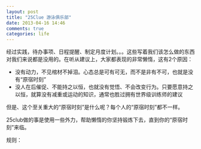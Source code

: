 ```yaml
---
layout: post
title: "25Clue 游泳俱乐部"
date: 2013-04-16 14:46
comments: true
categories: life
---
```


经过实践，待办事项、日程提醒、制定月度计划。。。这些写着我们该怎么做的东西对我们来说都是没用的。在听从建议上，大家都表现的非常懒惰，这有2个原因：

* 没有动力，不见棺材不掉泪。心态总是可有可无，而不是非有不可，也就是没有“原宿时刻”
* 没人在后催促、不能持之以恒，也就没有觉悟、不会改变行为。只要愿意持之以恒，就算没有减重或运动的知识，通常也胜过拥有世界级训练师的建议

但是、这个至关重大的“原宿时刻”是什么呢？每个人的“原宿时刻”都不一样。

25club做的事是使用一些外力，帮助懒惰的你坚持锻炼下去，直到你的“原宿时刻”来临。

规则：

<script async class="speakerdeck-embed" data-id="70104a1083c00130871c1231381a97e0" data-ratio="1.2994923857868" src="//speakerdeck.com/assets/embed.js"></script>

